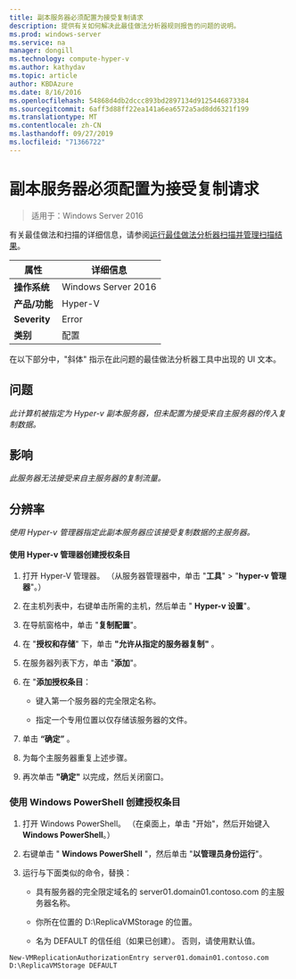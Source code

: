 ```yaml
---
title: 副本服务器必须配置为接受复制请求
description: 提供有关如何解决此最佳做法分析器规则报告的问题的说明。
ms.prod: windows-server
ms.service: na
manager: dongill
ms.technology: compute-hyper-v
ms.author: kathydav
ms.topic: article
author: KBDAzure
ms.date: 8/16/2016
ms.openlocfilehash: 54868d4db2dccc893bd2897134d9125446873384
ms.sourcegitcommit: 6aff3d88ff22ea141a6ea6572a5ad8dd6321f199
ms.translationtype: MT
ms.contentlocale: zh-CN
ms.lasthandoff: 09/27/2019
ms.locfileid: "71366722"
---
```

# <a name="a-replica-server-must-be-configured-to-accept-replication-requests"></a>副本服务器必须配置为接受复制请求

>适用于：Windows Server 2016

有关最佳做法和扫描的详细信息，请参阅[运行最佳做法分析器扫描并管理扫描结果](https://go.microsoft.com/fwlink/p/?LinkID=223177)。  
  
|属性|详细信息|
|-|-|  
|**操作系统**|Windows Server 2016|  
|**产品/功能**|Hyper-V|  
|**Severity**|Error|  
|**类别**|配置|  
  
在以下部分中，"斜体" 指示在此问题的最佳做法分析器工具中出现的 UI 文本。
  
## <a name="issue"></a>问题  
*此计算机被指定为 Hyper-v 副本服务器，但未配置为接受来自主服务器的传入复制数据。*  
  
## <a name="impact"></a>影响  
*此服务器无法接受来自主服务器的复制流量。*  
  
## <a name="resolution"></a>分辨率  
*使用 Hyper-v 管理器指定此副本服务器应该接受复制数据的主服务器。*  
  
#### <a name="create-authorization-entries-using-hyper-v-manager"></a>使用 Hyper-v 管理器创建授权条目  
  
1.  打开 Hyper-V 管理器。 （从服务器管理器中，单击 "**工具**"  >  "**hyper-v 管理器**"。）  
  
2.  在主机列表中，右键单击所需的主机，然后单击 " **Hyper-v 设置**"。  
  
3.  在导航窗格中，单击 "**复制配置**"。  
  
4.  在 "**授权和存储**" 下，单击 **"允许从指定的服务器复制"** 。  
  
5.  在服务器列表下方，单击 "**添加**"。  
  
6.  在 "**添加授权条目**：  
  
    -   键入第一个服务器的完全限定名称。  
  
    -   指定一个专用位置以仅存储该服务器的文件。  
  
7.  单击 **“确定”** 。  
  
8.  为每个主服务器重复上述步骤。  
  
9. 再次单击 **"确定"** 以完成，然后关闭窗口。  
  
### <a name="create-authorization-entries-using-windows-powershell"></a>使用 Windows PowerShell 创建授权条目  
  
1.  打开 Windows PowerShell。 （在桌面上，单击 "开始"，然后开始键入**Windows PowerShell**。）  
  
2.  右键单击 " **Windows PowerShell** "，然后单击 "**以管理员身份运行**"。  
  
3.  运行与下面类似的命令，替换：  
  
    -   具有服务器的完全限定域名的 server01.domain01.contoso.com 的主服务器名称。  
  
    -   你所在位置的 D:\ReplicaVMStorage 的位置。  
  
    -   名为 DEFAULT 的信任组（如果已创建）。 否则，请使用默认值。  
  
```  
New-VMReplicationAuthorizationEntry server01.domain01.contoso.com D:\ReplicaVMStorage DEFAULT  
```  
  


